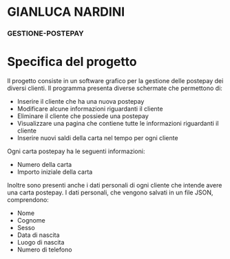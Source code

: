 # GIANLUCA NARDINI

### GESTIONE-POSTEPAY

# Specifica del progetto

Il progetto consiste in un software grafico per la gestione delle postepay dei diversi clienti. Il programma presenta diverse schermate che permettono di:
-	Inserire il cliente che ha una nuova postepay
-	Modificare alcune informazioni riguardanti il cliente 
-	Eliminare il cliente che possiede una postepay
-	Visualizzare una pagina che contiene tutte le informazioni riguardanti il cliente
-	Inserire nuovi saldi della carta nel tempo per ogni cliente

Ogni carta postepay ha le seguenti informazioni:
-	Numero della carta
-	Importo iniziale della carta

Inoltre sono presenti anche i dati personali di ogni cliente che intende avere una carta postepay.
I dati personali, che vengono salvati in un file JSON, comprendono:
-	Nome 
-	Cognome
-	Sesso
-	Data di nascita
-	Luogo di nascita
-	Numero di telefono
